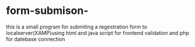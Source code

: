 # form-submison-
this is a small program for submiting a regestration form to localserver(XAMP)using html and java script for frontend validation and php for datebase connection
